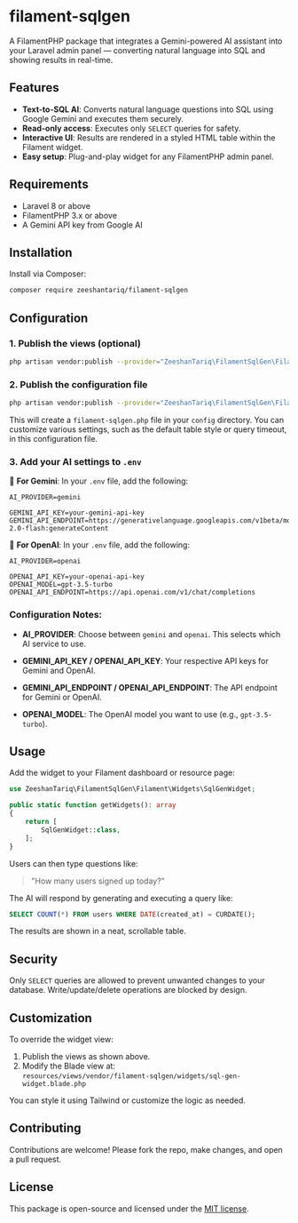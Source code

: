 
# filament-sqlgen

A FilamentPHP package that integrates a Gemini-powered AI assistant into your Laravel admin panel — converting natural
language into SQL and showing results in real-time.

## Features

- **Text-to-SQL AI**: Converts natural language questions into SQL using Google Gemini and executes them securely.
- **Read-only access**: Executes only `SELECT` queries for safety.
- **Interactive UI**: Results are rendered in a styled HTML table within the Filament widget.
- **Easy setup**: Plug-and-play widget for any FilamentPHP admin panel.

## Requirements

- Laravel 8 or above
- FilamentPHP 3.x or above
- A Gemini API key from Google AI

## Installation

Install via Composer:

```bash
composer require zeeshantariq/filament-sqlgen
```

## Configuration

### 1. Publish the views (optional)

```bash
php artisan vendor:publish --provider="ZeeshanTariq\FilamentSqlGen\FilamentSqlGenServiceProvider"
```

### 2. Publish the configuration file

```bash
php artisan vendor:publish --provider="ZeeshanTariq\FilamentSqlGen\FilamentSqlGenServiceProvider" --tag="filament-sqlgen-config"
```

This will create a `filament-sqlgen.php` file in your `config` directory. You can customize various settings, such as the default table style or query timeout, in this configuration file.

### 3. Add your AI settings to `.env`

🔹 **For Gemini**:
In your `.env` file, add the following:

```env
AI_PROVIDER=gemini

GEMINI_API_KEY=your-gemini-api-key
GEMINI_API_ENDPOINT=https://generativelanguage.googleapis.com/v1beta/models/gemini-2.0-flash:generateContent
```

🔹 **For OpenAI**:
In your `.env` file, add the following:

```env
AI_PROVIDER=openai

OPENAI_API_KEY=your-openai-api-key
OPENAI_MODEL=gpt-3.5-turbo
OPENAI_API_ENDPOINT=https://api.openai.com/v1/chat/completions
```

### Configuration Notes:

- **AI_PROVIDER**: Choose between `gemini` and `openai`. This selects which AI service to use.

- **GEMINI_API_KEY / OPENAI_API_KEY**: Your respective API keys for Gemini and OpenAI.

- **GEMINI_API_ENDPOINT / OPENAI_API_ENDPOINT**: The API endpoint for Gemini or OpenAI.

- **OPENAI_MODEL**: The OpenAI model you want to use (e.g., `gpt-3.5-turbo`).

## Usage

Add the widget to your Filament dashboard or resource page:

```php
use ZeeshanTariq\FilamentSqlGen\Filament\Widgets\SqlGenWidget;

public static function getWidgets(): array
{
    return [
        SqlGenWidget::class,
    ];
}
```

Users can then type questions like:

> "How many users signed up today?"

The AI will respond by generating and executing a query like:

```sql
SELECT COUNT(*) FROM users WHERE DATE(created_at) = CURDATE();
```

The results are shown in a neat, scrollable table.

## Security

Only `SELECT` queries are allowed to prevent unwanted changes to your database. Write/update/delete operations are
blocked by design.

## Customization

To override the widget view:

1. Publish the views as shown above.
2. Modify the Blade view at:  
   `resources/views/vendor/filament-sqlgen/widgets/sql-gen-widget.blade.php`

You can style it using Tailwind or customize the logic as needed.

## Contributing

Contributions are welcome! Please fork the repo, make changes, and open a pull request.

## License

This package is open-source and licensed under the [MIT license](https://opensource.org/licenses/MIT).
